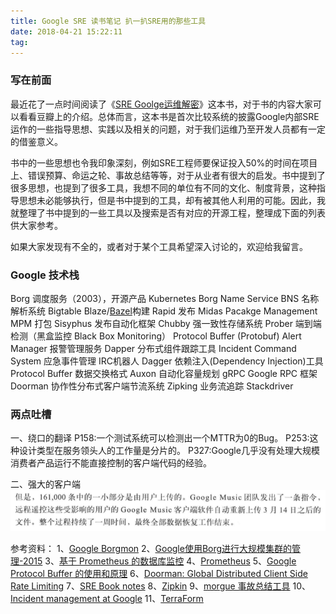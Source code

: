 ```yaml
---
title: Google SRE 读书笔记 扒一扒SRE用的那些工具
date: 2018-04-21 15:22:11
tag: 
---
```



### 写在前面
最近花了一点时间阅读了《[SRE Goolge运维解密](https://book.douban.com/subject/26875239/)》这本书，对于书的内容大家可以看看豆瓣上的介绍。总体而言，这本书是首次比较系统的披露Google内部SRE运作的一些指导思想、实践以及相关的问题，对于我们运维乃至开发人员都有一定的借鉴意义。

书中的一些思想也令我印象深刻，例如SRE工程师要保证投入50%的时间在项目上、错误预算、命运之轮、事故总结等等，对于从业者有很大的启发。书中提到了很多思想，也提到了很多工具，我想不同的单位有不同的文化、制度背景，这种指导思想未必能够执行，但是书中提到的工具，却有被其他人利用的可能。因此，我就整理了书中提到的一些工具以及搜索是否有对应的开源工程，整理成下面的列表供大家参考。

如果大家发现有不全的，或者对于某个工具希望深入讨论的，欢迎给我留言。

### Google 技术栈

Borg    调度服务（2003），开源产品 Kubernetes
Borg Name Service BNS 名称解析系统
Bigtable
Blaze/[Bazel](https://www.bazel.build)构建
Rapid 发布
Midas Pacakge Management MPM 打包
Sisyphus 发布自动化框架
Chubby 强一致性存储系统
Prober 端到端检测（黑盒监控 Black Box Monitoring）
Protocol Buffer (Protobuf)
Alert Manager 报警管理服务
Dapper 分布式组件跟踪工具
Incident Command System 应急事件管理
IRC机器人
Dagger 依赖注入(Dependency Injection)工具
Protocol Buffer 数据交换格式
Auxon 自动化容量规划
gRPC Google RPC 框架
Doorman 协作性分布式客户端节流系统
Zipking 业务流追踪
Stackdriver

### 两点吐槽
一、绕口的翻译
P158:一个测试系统可以检测出一个MTTR为0的Bug。
P253:这种设计类型在服务领头人的工作量是分片的。
P327:Google几乎没有处理大规模消费者产品运行不能直接控制的客户端代码的经验。

二、强大的客户端
![](./20180421-sre-reading-tips/39469-20180421152131829-1112946961.png)



参考资料：
1、[Google Borgmon](http://flacro.me/google-borgmon/)
2、[Google使用Borg进行大规模集群的管理-2015](Google使用Borg进行大规模集群的管理-2015)
3、[基于 Prometheus 的数据库监控](https://juejin.im/entry/58facf91da2f60005db72841)
4、[Prometheus](Prometheus)
5、[Google Protocol Buffer 的使用和原理](https://www.ibm.com/developerworks/cn/linux/l-cn-gpb/index.html)
6、[Doorman: Global Distributed Client Side Rate Limiting](https://www.usenix.org/conference/srecon16/program/presentation/visser)
7、[SRE Book notes](https://danluu.com/google-sre-book/)
8、[Zipkin](https://zipkin.io/pages/quickstart)
9、[morgue 事故总结工具](https://github.com/etsy/morgue)
10、[Incident management at Google](https://news.ycombinator.com/item?id=13744621)
11、[TerraForm](https://www.terraform.io)